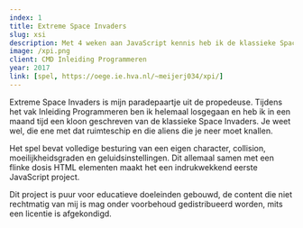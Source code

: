 ```yaml
---
index: 1
title: Extreme Space Invaders
slug: xsi
description: Met 4 weken aan JavaScript kennis heb ik de klassieke Space Invaders nagemaakt.
image: /xpi.png
client: CMD Inleiding Programmeren
year: 2017
link: [spel, https://oege.ie.hva.nl/~meijerj034/xpi/]
---
```


Extreme Space Invaders is mijn paradepaartje uit de propedeuse. Tijdens het
vak Inleiding Programmeren ben ik helemaal losgegaan en heb ik in een maand
tijd een kloon geschreven van de klassieke Space Invaders. Je weet wel, die
ene met dat ruimteschip en die aliens die je neer moet knallen.

Het spel bevat volledige besturing van een eigen character, collision,
moeilijkheidsgraden en geluidsinstellingen. Dit allemaal samen met een
flinke dosis HTML elementen maakt het een indrukwekkend eerste JavaScript
project.

Dit project is puur voor educatieve doeleinden gebouwd, de content die niet
rechtmatig van mij is mag onder voorbehoud gedistribueerd worden, mits een
licentie is afgekondigd.
